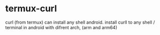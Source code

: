 # termux-curl
curl (from termux) can install any shell android. 
install curll to any shell / terminal in android with difrent arch, (arm and arm64)


